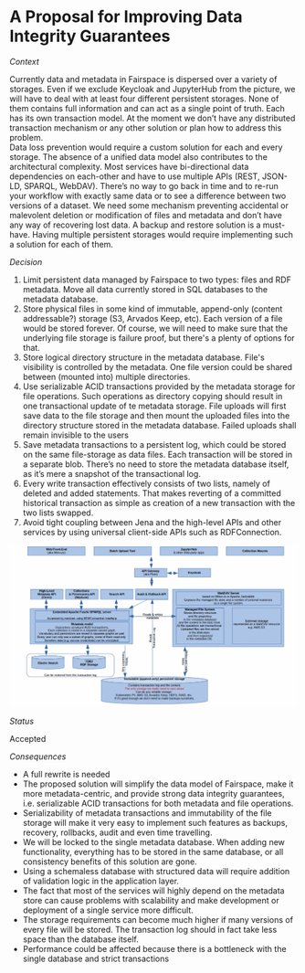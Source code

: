 # A Proposal for Improving Data Integrity Guarantees

*Context*

Currently data and metadata in Fairspace is dispersed over a variety of storages.
Even if we exclude Keycloak and JupyterHub from the picture, we will have to deal with at least four different persistent storages. None of them contains full information and can act as a single point of truth. Each has its own transaction model. 
At the moment we don’t have any distributed transaction mechanism or any other solution or plan how to address this problem.  
Data loss prevention would require a custom solution for each and every storage. 
The absence of a unified data model also contributes to the architectural complexity. Most services have bi-directional data dependencies on each-other and have to use multiple APIs (REST, JSON-LD, SPARQL, WebDAV).
There’s no way to go back in time and to re-run your workflow with exactly same data or to see a difference between two versions of a dataset. 
We need some mechanism preventing accidental or malevolent deletion or modification of files and metadata and don’t have any way of recovering lost data. 
A backup and restore solution is a must-have. Having multiple persistent storages would require implementing such a solution for each of them. 


*Decision*

1. Limit persistent data managed by Fairspace to two types: files and RDF metadata. Move all data currently stored in SQL databases to the metadata database. 
2. Store physical files in some kind of immutable, append-only (content addressable?) storage (S3, Arvados Keep, etc). Each version of a file would be stored forever. Of course, we will need to make sure that the underlying file storage is failure proof, but there's a plenty of options for that.
3. Store logical directory structure in the metadata database. File's visibility is controlled by the metadata. One file version could be shared between (mounted into) multiple directories. 
4. Use serializable ACID transactions provided by the metadata storage for file operations. Such operations as directory copying should result in one transactional update of te metadata storage. File uploads will first save data to the file storage and then mount the uploaded files into the directory structure stored in the metadata database. Failed uploads shall remain invisible to the users
5. Save metadata transactions to a persistent log, which could be stored on the same file-storage as data files. Each transaction will be stored in a separate blob. There’s no need to store the metadata database itself, as it’s mere a snapshot of the transactional log.
6. Every write transaction effectively consists of two lists, namely of deleted and added statements. That makes reverting of a committed historical transaction as simple as creation of a new transaction with the two lists swapped.
7. Avoid tight coupling between Jena and the high-level APIs and other services by using universal client-side APIs such as RDFConnection.

 ![Implementing consistency between services](./images/transactional-arch.gif) 

*Status*

Accepted

*Consequences*

* A full rewrite is needed
* The proposed solution will simplify the data model of Fairspace, make it more metadata-centric, and provide strong data integrity guarantees, i.e. serializable ACID transactions for both metadata and file operations.
* Serializability of metadata transactions and immutability of the file storage will make it very easy to implement such features as backups, recovery, rollbacks, audit and even time travelling.
* We will be locked to the single metadata database. When adding new functionality, everything has to be stored in the same database, or all consistency benefits of this solution are gone.
* Using a schemaless database with structured data will require addition of validation logic in the application layer.
* The fact that most of the services will highly depend on the metadata store can cause problems with scalability and make development or deployment of a single service more difficult.
* The storage requirements can become much higher if many versions of every file will be stored. The transaction log should in fact take less space than the database itself. 
* Performance could be affected because there is a bottleneck with the single database and strict transactions
 



